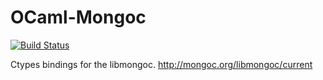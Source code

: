 # OCaml-Mongoc

[![Build Status](https://travis-ci.org/cedlemo/OCaml-Mongoc.svg?branch=develop)](https://travis-ci.org/cedlemo/OCaml-Mongoc)

Ctypes bindings for the libmongoc. http://mongoc.org/libmongoc/current
